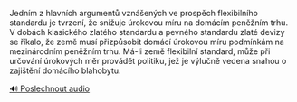 
Jedním z hlavních argumentů vznášených ve prospěch flexibilního standardu je tvrzení, že snižuje úrokovou míru na domácím peněžním trhu. V dobách klasického zlatého standardu a pevného standardu zlaté devizy se říkalo, že země musí přizpůsobit domácí úrokovou míru podmínkám na mezinárodním peněžním trhu. Má-li země flexibilní standard, může při určování úrokových měr provádět politiku, jež je výlučně vedena snahou o zajištění domácího blahobytu.

[🔊 Poslechnout audio](/data/7-paragraphs/audio/chapter_156/para_007-Jednm-z-hlavnch-argument-vznench-ve-prospch.mp3)
